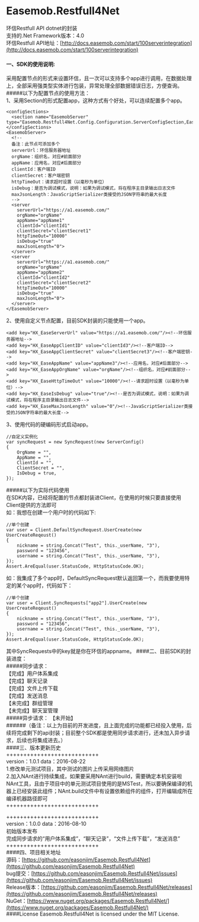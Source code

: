# Easemob.Restfull4Net
环信Restfull API dotnet的封装  
支持的.Net Framework版本：4.0   
环信Restfull API地址：[http://docs.easemob.com/start/100serverintegration](http://docs.easemob.com/start/100serverintegration)  

#### 一、SDK的使用说明:   
采用配置节点的形式来设置环信，且一次可以支持多个app进行调用，在数据处理上，全部采用强类型实体进行包装，异常处理全部数据错误日志，方便查询。  
#####以下为配置节点的使用方法：  
1、采用Section的形式配置app，这种方式有个好处，可以连续配置多个app。  
```
<configSections>
  <section name="EasemobServer" type="Easemob.Restfull4Net.Config.Configuration.ServerConfigSection,Easemob.Restfull4Net"/>
</configSections>
<EasemobServer>
  <!--
  备注：此节点可添加多个
  serverUrl：环信服务器地址
  orgName：组织名，对应#前面部分
  appName：应用名，对应#后面部分
  clientId：客户端ID
  clientSecret：客户端密钥
  httpTimeOut：请求超时设置（以毫秒为单位）
  isDebug：是否为调试模式，说明：如果为调试模式，将在程序主目录输出日志文件
  maxJsonLength：JavaScriptSerializer类接受的JSON字符串的最大长度
  -->
  <server 
    serverUrl="https://a1.easemob.com/" 
    orgName="orgName" 
    appName="appName1" 
    clientId="clientId1" 
    clientSecret="clientSecret1" 
    httpTimeOut="10000" 
    isDebug="true" 
    maxJsonLength="0">
  </server>
  <server
    serverUrl="https://a1.easemob.com/"
    orgName="orgName"
    appName="appName2"
    clientId="clientId2"
    clientSecret="clientSecret2"
    httpTimeOut="10000"
    isDebug="true"
    maxJsonLength="0">
  </server>
</EasemobServer>
```
2、使用自定义节点配置，目前SDK封装的只能使用一个app。
```
<add key="HX_EaseServerUrl" value="https://a1.easemob.com/"/><!--环信服务器地址-->
<add key="HX_EaseAppClientID" value="clientId3"/><!--客户端ID-->
<add key="HX_EaseAppClientSecret" value="clientSecret3"/><!--客户端密钥-->
<add key="HX_EaseAppName" value="appName3"/><!--应用名，对应#后面部分-->
<add key="HX_EaseAppOrgName" value="orgName"/><!--组织名，对应#前面部分-->
<add key="HX_EaseHttpTimeOut" value="10000"/><!--请求超时设置（以毫秒为单位）-->
<add key="HX_EaseIsDebug" value="true"/><!--是否为调试模式，说明：如果为调试模式，将在程序主目录输出日志文件-->
<add key="HX_EaseMaxJsonLength" value="0"/><!--JavaScriptSerializer类接受的JSON字符串的最大长度-->
```
3、使用代码的硬编码形式启动app。
```
//自定义实例化
var syncRequest = new SyncRequest(new ServerConfig()
{
    OrgName = "",
    AppName = "",
    ClientId = "",
    ClientSecret = "",
    IsDebug = true,
});
```
#####以下为实际代码使用   
在SDK内容，已经将配置的节点都封装进Client，在使用的时候只要直接使用Client提供的方法即可   
如：我想在创建一个用户时的代码如下:   
```
//单个创建
var user = Client.DefaultSyncRequest.UserCreate(new UserCreateReqeust()
{
    nickname = string.Concat("Test", this._userName, "3"),
    password = "123456",
    username = string.Concat("Test", this._userName, "3"),
});
Assert.AreEqual(user.StatusCode, HttpStatusCode.OK);
```
如：我集成了多个app时，DefaultSyncRequest默认返回第一个，而我要使用特定的某个app时，代码如下：
```
//单个创建
var user = Client.SyncRequests["app2"].UserCreate(new UserCreateReqeust()
{
    nickname = string.Concat("Test", this._userName, "3"),
    password = "123456",
    username = string.Concat("Test", this._userName, "3"),
});
Assert.AreEqual(user.StatusCode, HttpStatusCode.OK);
```
其中SyncRequests中的key就是你在环信的appname。
####二、目前SDK的封装进度：   
#####同步请求：  
【完成】用户体系集成  
【完成】聊天记录  
【完成】文件上传下载  
【完成】发送消息  
【未完成】群组管理  
【未完成】聊天室管理  
#####异步请求：
【未开始】  
######（备注：以上为目前的开发进度，且上面完成的功能都已经投入使用，后续将完成剩下的api封装；目前整个SDK都是使用同步请求进行，还未加入异步请求，后续也将集成进去。）  
####三、版本更新历史  
+++++++++++++++++++++++++++  
version：1.0.1  data：2016-08-22  
1.修改单元测试项目，其中测试的图片上传采用网络图片  
2.加入NAnt进行持续集成，如果要采用NAnt进行build，需要确定本机安装啦NAnt工具，且由于项目中的单元测试项目使用的是MSTest，所以要确保编译的机器上已经安装此组件；NAnt.build文件中有设置依赖组件的组件，打开编辑成所在编译机器路径即可  
+++++++++++++++++++++++++++  
  
+++++++++++++++++++++++++++  
version：1.0.0  data：2016-08-10  
初始版本发布  
完成同步请求的“用户体系集成”，“聊天记录”，“文件上传下载”，“发送消息”  
+++++++++++++++++++++++++++  
####四、项目相关地址  
源码：[https://github.com/easonjim/Easemob.Restfull4Net](https://github.com/easonjim/Easemob.Restfull4Net)  
bug提交：[https://github.com/easonjim/Easemob.Restfull4Net/issues](https://github.com/easonjim/Easemob.Restfull4Net/issues)  
Release版本：[https://github.com/easonjim/Easemob.Restfull4Net/releases](https://github.com/easonjim/Easemob.Restfull4Net/releases)  
NuGet：[https://www.nuget.org/packages/Easemob.Restfull4Net/](https://www.nuget.org/packages/Easemob.Restfull4Net/)  
####License
Easemob.Restfull4Net is licensed under the MIT License.